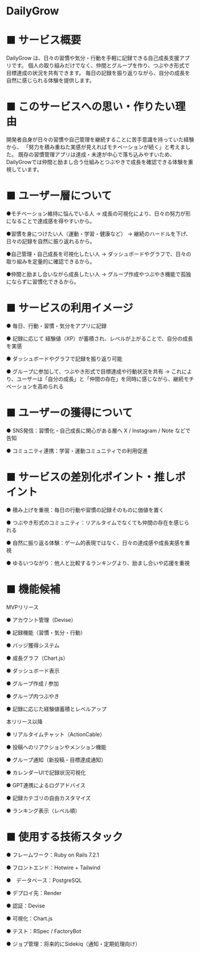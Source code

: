 # DailyGrow

# ■ サービス概要  

DailyGrow は、日々の習慣や気分・行動を手軽に記録できる自己成長支援アプリです。
個人の取り組みだけでなく、仲間とグループを作り、つぶやき形式で目標達成の状況を共有できます。
毎日の記録を振り返りながら、自分の成長を自然に感じられる体験を提供します。

# ■ このサービスへの思い・作りたい理由 

開発者自身が日々の習慣や自己管理を継続することに苦手意識を持っていた経験から、
「努力を積み重ねた実感が見えればモチベーションが続く」と考えました。
既存の習慣管理アプリは達成・未達が中心で落ち込みやすいため、
DailyGrowでは仲間と励まし合う仕組みとつぶやきで成長を確認できる体験を重視しています。

# ■ ユーザー層について

●モチベーション維持に悩んでいる人
→ 成長の可視化により、日々の努力が形になることで達成感を得やすいから。

●習慣を身につけたい人（運動・学習・健康など）
→ 継続のハードルを下げ、日々の記録を自然に振り返れるから。

●自己管理・自己成長を可視化したい人
→ ダッシュボードやグラフで、日々の取り組みを定量的に確認できるから。

●仲間と励まし合いながら成長したい人
→ グループ作成やつぶやき機能で孤独にならずに習慣化できるから。

# ■ サービスの利用イメージ
● 毎日、行動・習慣・気分をアプリに記録

● 記録に応じて 経験値（XP）が蓄積され、レベルが上がることで、自分の成長を実感

● ダッシュボードやグラフで記録を振り返り可能

● グループに参加して、つぶやき形式で目標達成や行動状況を共有
→ これにより、ユーザーは「自分の成長」と「仲間の存在」を同時に感じながら、継続モチベーションを高められる

# ■ ユーザーの獲得について

● SNS発信：習慣化・自己成長に関心がある層へ X / Instagram / Note などで告知

● コミュニティ連携：学習・運動コミュニティでの利用促進

# ■ サービスの差別化ポイント・推しポイント

● 積み上げを重視：毎日の行動や習慣の記録そのものに価値を置く

● つぶやき形式のコミュニティ：リアルタイムでなくても仲間の存在を感じられる

● 自然に振り返る体験：ゲーム的表現ではなく、日々の達成感や成長実感を重視

● ゆるいつながり：他人と比較するランキングより、励まし合いや応援を重視

# ■ 機能候補

MVPリリース

● アカウント管理（Devise）

● 記録機能（習慣・気分・行動）

● バッジ獲得システム

● 成長グラフ（Chart.js）

● ダッシュボード表示

● グループ作成 / 参加

● グループ内つぶやき

● 記録に応じた経験値蓄積とレベルアップ

本リリース以降

● リアルタイムチャット（ActionCable）

● 投稿へのリアクションやメンション機能

● グループ通知（新投稿・目標達成通知）

● カレンダーUIで記録状況可視化

● GPT連携によるログアドバイス

● 記録カテゴリの自由カスタマイズ

● ランキング表示（レベル順）

# ■ 使用する技術スタック

● フレームワーク：Ruby on Rails 7.2.1

● フロントエンド：Hotwire + Tailwind

●　データベース：PostgreSQL

● デプロイ先：Render

● 認証：Devise

● 可視化：Chart.js

● テスト：RSpec / FactoryBot

● ジョブ管理：将来的にSidekiq（通知・定期処理向け）
